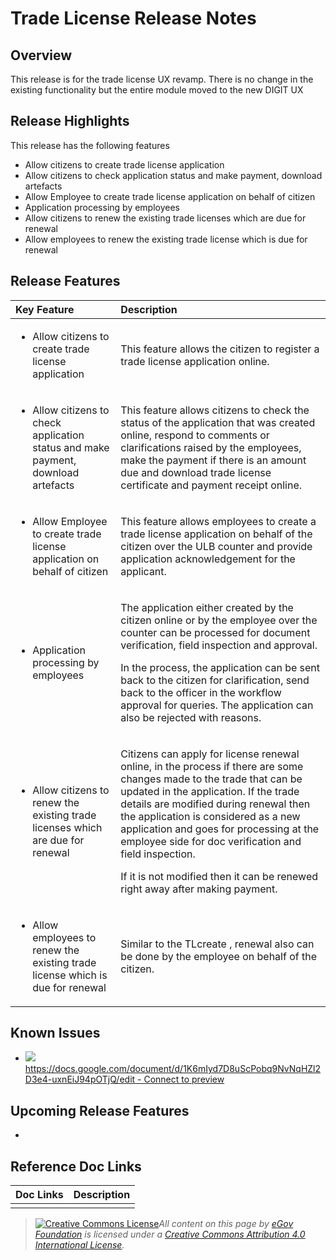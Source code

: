 # Trade License Release Notes

## Overview

This release is for the trade license UX revamp. There is no change in the existing functionality but the entire module moved to the new DIGIT UX

## Release Highlights

This release has the following features

* Allow citizens to create trade license application
* Allow citizens to check application status and make payment, download artefacts
* Allow Employee to create trade license application on behalf of citizen
* Application processing by employees
* Allow citizens to renew the existing trade licenses which are due for renewal
* Allow employees to renew the existing trade license which is due for renewal

## Release Features

<table>
  <thead>
    <tr>
      <th style="text-align:left"><b>Key Feature</b>
      </th>
      <th style="text-align:left"><b>Description</b>
      </th>
    </tr>
  </thead>
  <tbody>
    <tr>
      <td style="text-align:left">
        <ul>
          <li>Allow citizens to create trade license application</li>
        </ul>
      </td>
      <td style="text-align:left">This feature allows the citizen to register a trade license application
        online.</td>
    </tr>
    <tr>
      <td style="text-align:left">
        <ul>
          <li>Allow citizens to check application status and make payment, download
            artefacts</li>
        </ul>
      </td>
      <td style="text-align:left">This feature allows citizens to check the status of the application that
        was created online, respond to comments or clarifications raised by the
        employees, make the payment if there is an amount due and download trade
        license certificate and payment receipt online.</td>
    </tr>
    <tr>
      <td style="text-align:left">
        <ul>
          <li>Allow Employee to create trade license application on behalf of citizen</li>
        </ul>
      </td>
      <td style="text-align:left">This feature allows employees to create a trade license application on
        behalf of the citizen over the ULB counter and provide application acknowledgement
        for the applicant.</td>
    </tr>
    <tr>
      <td style="text-align:left">
        <ul>
          <li>Application processing by employees</li>
        </ul>
      </td>
      <td style="text-align:left">
        <p>The application either created by the citizen online or by the employee
          over the counter can be processed for document verification, field inspection
          and approval.</p>
        <p>In the process, the application can be sent back to the citizen for clarification,
          send back to the officer in the workflow approval for queries. The application
          can also be rejected with reasons.</p>
      </td>
    </tr>
    <tr>
      <td style="text-align:left">
        <ul>
          <li>Allow citizens to renew the existing trade licenses which are due for
            renewal</li>
        </ul>
      </td>
      <td style="text-align:left">
        <p>Citizens can apply for license renewal online, in the process if there
          are some changes made to the trade that can be updated in the application.
          If the trade details are modified during renewal then the application is
          considered as a new application and goes for processing at the employee
          side for doc verification and field inspection.</p>
        <p>If it is not modified then it can be renewed right away after making payment.</p>
      </td>
    </tr>
    <tr>
      <td style="text-align:left">
        <ul>
          <li>Allow employees to renew the existing trade license which is due for renewal</li>
        </ul>
      </td>
      <td style="text-align:left">Similar to the TLcreate , renewal also can be done by the employee on
        behalf of the citizen.</td>
    </tr>
  </tbody>
</table>

## Known Issues

* [![](https://developers.google.com/drive/images/drive_icon.png)https://docs.google.com/document/d/1K6mIyd7D8uScPobq9NvNqHZl2D3e4-uxnEiJ94pOTjQ/edit - Connect to preview](https://docs.google.com/document/d/1K6mIyd7D8uScPobq9NvNqHZl2D3e4-uxnEiJ94pOTjQ/edit)

## Upcoming Release Features

* 
## Reference Doc Links

| **Doc Links** | **Description** |
| :--- | :--- |
|  |  |





> [![Creative Commons License](https://i.creativecommons.org/l/by/4.0/80x15.png)_​_](http://creativecommons.org/licenses/by/4.0/)_All content on this page by_ [_eGov Foundation_](https://egov.org.in/) _is licensed under a_ [_Creative Commons Attribution 4.0 International License_](http://creativecommons.org/licenses/by/4.0/)_._

